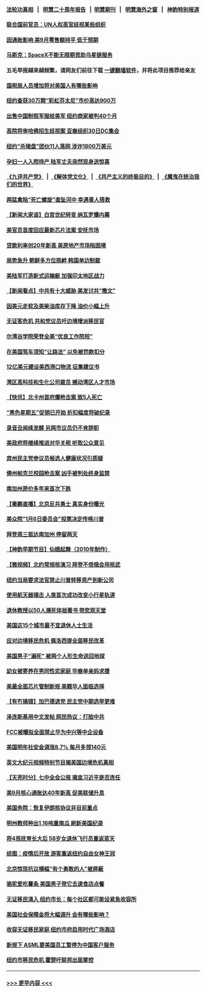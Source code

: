 #### [法轮功真相](https://github.com/gfw-breaker/truth/blob/master/README.md?t=0) &nbsp;&nbsp;|&nbsp;&nbsp; [明慧二十周年报告](https://github.com/gfw-breaker/mh-reports/blob/master/README.md?t=0) &nbsp;&nbsp;|&nbsp;&nbsp;[明慧期刊](https://github.com/gfw-breaker/mh-qikan) &nbsp;&nbsp;|&nbsp;&nbsp; [明慧海外之窗](https://github.com/gfw-breaker/mh-news/blob/master/README.md?t=0) &nbsp;&nbsp;|&nbsp;&nbsp; [神韵特别报道](https://github.com/gfw-breaker/mh-news/blob/master/shenyun.md?t=0)
#### [联合国前官员：UN人权高官歧视某些组织](../pages/nsc412/n13845593.md?t=10150250) 
#### [因通胀影响 美9月零售额持平 低于预期](../pages/nsc412/n13845521.md?t=10150250) 
#### [马斯克：SpaceX不能无限期资助乌星链服务](../pages/nsc412/n13845478.md?t=10150250) 
#### 五毛举报越来越频繁，请网友们前往下载 [一键翻墙软件](https://github.com/gfw-breaker/ssr-accounts)，并将此项目推荐给亲友
#### [国税局人员增加将对美国人有哪些影响](../pages/nsc412/n13845392.md?t=10150250) 
#### [纽约查获30万颗“彩虹芬太尼”市价高达900万](../pages/nsc412/n13845031.md?t=10150250) 
#### [出售中国制假军服给美军 纽约商家被判40个月](../pages/nsc412/n13845120.md?t=10150250) 
#### [高院将审哈佛招生歧视案 亚裔组织30日DC集会](../pages/nsc412/n13845118.md?t=10150250) 
#### [纽约“杀猪盘”团伙11人落网 涉诈1800万美元](../pages/nsc412/n13845122.md?t=10150250) 
#### [孕妇一人入院待产 陆军丈夫突然现身送惊喜](../pages/nsc412/n13845054.md?t=10150250) 
#### [《九评共产党》](https://github.com/begood0513/9ping.md/blob/master/README.md) &nbsp;|&nbsp; [《解体党文化》](../../../../jtdwh.md/blob/master/README.md)  &nbsp;|&nbsp; [《共产主义的终极目的》](../../../../gczydzjmd.md/blob/master/README.md) &nbsp;|&nbsp; [《魔鬼在统治我们的世界》](../../../../mgztzwmdsj.md/blob/master/README.md) 
#### [两猛禽陷“死亡螺旋”直坠河中 幸遇善人搭救](../pages/nsc412/n13845167.md?t=10150250) 
#### [【新闻大家谈】白宫世纪转变 纳瓦罗爆内幕](../pages/nsc412/n13844956.md?t=10150250) 
#### [美官员首度回应最新芯片法案 安抚市场](../pages/nsc412/n13845407.md?t=10150250) 
#### [贷款利率创20年新高 美房地产市场陷困境](../pages/nsc412/n13845387.md?t=10150250) 
#### [局势急升 朝鲜多方位挑衅 韩国单边制裁](../pages/nsc412/n13845341.md?t=10150250) 
#### [美陆军打造新式运输艇 加强印太地区战力](../pages/nsc412/n13845295.md?t=10150250) 
#### [【新闻看点】中共有十大威胁 美发讨共“檄文”](../pages/nsc412/n13844890.md?t=10150250) 
#### [因美元走软及美柴油库存下降 油价小幅上升](../pages/nsc412/n13844959.md?t=10150250) 
#### [无证客危机 共和党议员吁边境增派移民官](../pages/nsc412/n13845113.md?t=10150250) 
#### [尔湾谷学院荣登全美“优良工作院校”](../pages/nsc412/n13845026.md?t=10150250) 
#### [在美国驾车须知“让路法” 以免被罚款扣分](../pages/nsc412/n13845018.md?t=10150250) 
#### [12亿美元建设美西港口物流 征集建议书](../pages/nsc412/n13844991.md?t=10150250) 
#### [湾区高科技和生化公司裁员 撼动湾区人才市场](../pages/nsc412/n13845006.md?t=10150250) 
#### [【快讯】北卡州首府爆枪击案 致5人死亡](../pages/nsc412/n13844971.md?t=10150250) 
#### [“黑色星期五”促销已开始 折扣幅度将破纪录](../pages/nsc412/n13844909.md?t=10150250) 
#### [录音丑闻续发酵 另两市议员仍不肯辞职](../pages/nsc412/n13844961.md?t=10150250) 
#### [美政府将继续推进对华关税 听取公众意见](../pages/nsc412/n13844942.md?t=10150250) 
#### [宾州民主党参议员候选人健康状况引质疑](../pages/nsc412/n13844827.md?t=10150250) 
#### [佛州帕克兰校园枪击案 凶手被判处终身监禁](../pages/nsc412/n13844857.md?t=10150250) 
#### [南加州房价多年来首次下跌](../pages/nsc412/n13844917.md?t=10150250) 
#### [【秦鹏直播】北京反共勇士 真实身份曝光](../pages/nsc412/n13844713.md?t=10150250) 
#### [美众院“1月6日委员会”投票决定传唤川普](../pages/nsc412/n13844853.md?t=10150250) 
#### [拜登周三抵达南加州 停留两天](../pages/nsc412/n13844824.md?t=10150250) 
#### [【神韵早期节目】仙娥起舞（2010年制作）](../pages/nsc412/n13844878.md?t=10150250) 
#### [【微视频】北约常规核演习 拜登不信俄会用核武](../pages/nsc412/n13844097.md?t=10150250) 
#### [纽约当局要求法官禁止川普转移资产到新公司](../pages/nsc412/n13844760.md?t=10150250) 
#### [使用航天器撞击 人类首次成功改变小行星轨道](../pages/nsc412/n13844773.md?t=10150250) 
#### [退休教授以50人濒死体验著书 带您观天堂](../pages/nsc412/n13844624.md?t=10150250) 
#### [美国这15个城市最不宜退休人士生活](../pages/nsc412/n13844166.md?t=10150250) 
#### [应对边境移民危机 佩洛西提全面移民改革](../pages/nsc412/n13844275.md?t=10150250) 
#### [美国男子“溺死” 被两个人形生命送回地球](../pages/nsc412/n13844734.md?t=10150250) 
#### [幼女被寄养在男同性恋家庭 华裔单亲妈求援](../pages/nsc412/n13844811.md?t=10150250) 
#### [美最全面芯片管制新规 美籍华人面临选择](../pages/nsc412/n13844763.md?t=10150250) 
#### [【有冇搞错】加巴德退党 民主党中期选举更难](../pages/nsc412/n13844663.md?t=10150250) 
#### [泽连斯基用中文发帖 网民热议：打脸中共](../pages/nsc412/n13844723.md?t=10150250) 
#### [FCC被曝拟全面禁止华为中兴等中企设备](../pages/nsc412/n13844686.md?t=10150250) 
#### [美国明年社安金调涨8.7% 每月多领140元](../pages/nsc412/n13844710.md?t=10150250) 
#### [英文大纪元视频特别节目揭美国边境危机真相](../pages/nsc412/n13844619.md?t=10150250) 
#### [【天亮时分】七中全会公报 揭盅习近平是否连任](../pages/nsc412/n13844697.md?t=10150250) 
#### [美9月核心通胀达40年新高 促美联储升息](../pages/nsc412/n13844694.md?t=10150250) 
#### [美国务院：恢复伊朗核协议非目前重点](../pages/nsc412/n13844636.md?t=10150250) 
#### [明州教师种出1.16吨重南瓜 刷新美国纪录](../pages/nsc412/n13844388.md?t=10150250) 
#### [将4孩抚育长大后 58岁女退休飞行员重返蓝天](../pages/nsc412/n13844353.md?t=10150250) 
#### [组图：疫情后开放 游客重返纽约自由女神王冠](../pages/nsc412/n13844547.md?t=10150250) 
#### [北京惊现抗议横幅“有个勇敢的人”被屏蔽](../pages/nsc412/n13844650.md?t=10150250) 
#### [骆驼爱吃薯条 美国男子带它去速食店点餐](../pages/nsc412/n13844205.md?t=10150250) 
#### [无证移民涌入 纽约市长：每个社区都可能设紧急收容所](../pages/nsc412/n13844253.md?t=10150250) 
#### [美国社会保障金将大幅调升 会有哪些影响？](../pages/nsc412/n13844141.md?t=10150250) 
#### [收容无证移民家庭 纽约市府启用时代广场酒店](../pages/nsc412/n13844212.md?t=10150250) 
#### [新规下 ASML要美国员工暂停为中国客户服务](../pages/nsc412/n13844245.md?t=10150250) 
#### [纽约市移民危机 霍楚吁联邦出面掌控](../pages/nsc412/n13844249.md?t=10150250) 

----
#### [ >>> 更早内容 <<< ](../indexes/nsc412-earlier.md)
